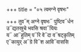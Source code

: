 +++
title = "०५ त्वमग्ने वृषभः"

+++
तुव᳓म् अग्ने वृषभः᳓ पुष्टिव᳓र्धन  
उ᳓द्यतस्रुचे भवसि श्रवा᳓यियः  
य᳓ आ᳓हुतिम् प᳓रि वे᳓दा व᳓षट्कृतिम्  
ए᳓कायुर् अ᳓ग्रे वि᳓श आवि᳓वाससि
